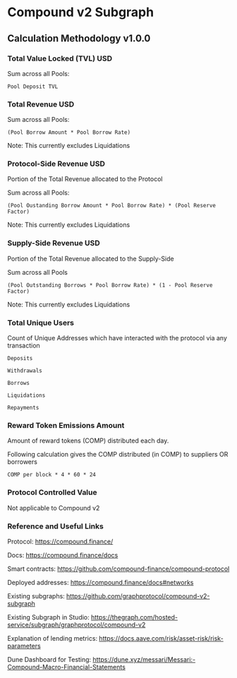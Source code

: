 # Compound v2 Subgraph

## Calculation Methodology v1.0.0

### Total Value Locked (TVL) USD

Sum across all Pools: 

`Pool Deposit TVL`

### Total Revenue USD

Sum across all Pools:

`(Pool Borrow Amount * Pool Borrow Rate)`

Note: This currently excludes Liquidations

### Protocol-Side Revenue USD

Portion of the Total Revenue allocated to the Protocol

Sum across all Pools:

`(Pool Oustanding Borrow Amount * Pool Borrow Rate) * (Pool Reserve Factor)`

Note: This currently excludes Liquidations

### Supply-Side Revenue USD
Portion of the Total Revenue allocated to the Supply-Side

Sum across all Pools

`(Pool Outstanding Borrows * Pool Borrow Rate) * (1 - Pool Reserve Factor)`

Note: This currently excludes Liquidations

### Total Unique Users

Count of Unique Addresses which have interacted with the protocol via any transaction

`Deposits`

`Withdrawals`

`Borrows`

`Liquidations`

`Repayments`

###  Reward Token Emissions Amount

Amount of reward tokens (COMP) distributed each day.

Following calculation gives the COMP distributed (in COMP) to suppliers OR borrowers

`COMP per block * 4 * 60 * 24`

###  Protocol Controlled Value

Not applicable to Compound v2

### Reference and Useful Links

Protocol: https://compound.finance/

Docs: https://compound.finance/docs

Smart contracts: https://github.com/compound-finance/compound-protocol

Deployed addresses: https://compound.finance/docs#networks

Existing subgraphs: https://github.com/graphprotocol/compound-v2-subgraph

Existing Subgraph in Studio: https://thegraph.com/hosted-service/subgraph/graphprotocol/compound-v2

Explanation of lending metrics: https://docs.aave.com/risk/asset-risk/risk-parameters

Dune Dashboard for Testing: https://dune.xyz/messari/Messari:-Compound-Macro-Financial-Statements
